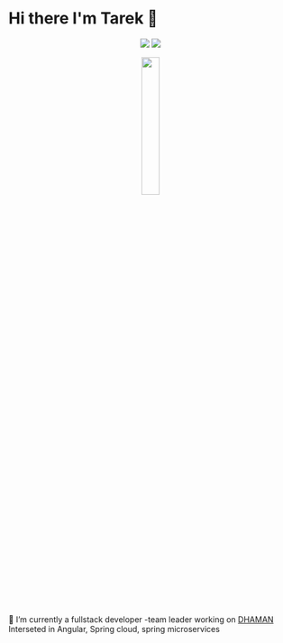 <h1 aligh="center">  Hi there I'm Tarek 👋 </h1>
<p align="center">
  <a href="https://www.linkedin.com/in/tarek-bakr-4b414721/"><img src="https://img.shields.io/badge/linkedin-My%20linkedIn%20Page-blue"/></a>
 <a href="https://www.youtube.com/channel/UClG2_uTmU_Wv-TwtEKL3m0g"><img src="https://img.shields.io/badge/linkedin-Youtube%20Channel-red"/></a>
 </p>
 <p align="center">
  <img src="https://blogmedia.evbstatic.com/wp-content/uploads/wpmulti/sites/8/unsplash-Josh-Earl.jpg" align="center" width="25%"/>
  <p>
 <div>
  <p alight="start">
  🔭 I’m currently a fullstack developer -team leader working on <a href="http://dhaman.net/en/">DHAMAN<a>
  Interseted in Angular, Spring cloud, spring microservices  </p>

<div>
    


 
<!--
**tfathy/tfathy** is a ✨ _special_ ✨ repository because its `README.md` (this file) appears on your GitHub profile.

Here are some ideas to get you started:

- 🔭 I’m currently a software developer working on <a href="http://dhaman.net/en/">DHAMAN<a>
- 🌱 I’m currently learning Angular , Spring cloud, Spring boot microservices
- 👯 I’m looking to collaborate on ...
- 🤔 I’m looking for help with ...
- 💬 Ask me about ...
- 📫 How to reach me: ...
- 😄 Pronouns: ...
- ⚡ Fun fact: ...
-->

